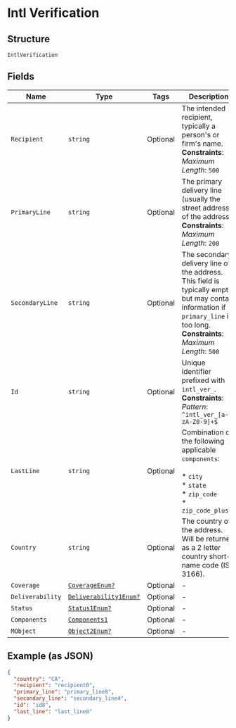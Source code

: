
# Intl Verification

## Structure

`IntlVerification`

## Fields

| Name | Type | Tags | Description |
|  --- | --- | --- | --- |
| `Recipient` | `string` | Optional | The intended recipient, typically a person's or firm's name.<br>**Constraints**: *Maximum Length*: `500` |
| `PrimaryLine` | `string` | Optional | The primary delivery line (usually the street address) of the address.<br>**Constraints**: *Maximum Length*: `200` |
| `SecondaryLine` | `string` | Optional | The secondary delivery line of the address. This field is typically empty but may contain information if `primary_line` is too long.<br>**Constraints**: *Maximum Length*: `500` |
| `Id` | `string` | Optional | Unique identifier prefixed with `intl_ver_`.<br>**Constraints**: *Pattern*: `^intl_ver_[a-zA-Z0-9]+$` |
| `LastLine` | `string` | Optional | Combination of the following applicable `components`:<br><br>* `city`<br>* `state`<br>* `zip_code`<br>* `zip_code_plus_4` |
| `Country` | `string` | Optional | The country of the address. Will be returned as a 2 letter country short-name code (ISO 3166). |
| `Coverage` | [`CoverageEnum?`](../../doc/models/coverage-enum.md) | Optional | - |
| `Deliverability` | [`Deliverability1Enum?`](../../doc/models/deliverability-1-enum.md) | Optional | - |
| `Status` | [`Status1Enum?`](../../doc/models/status-1-enum.md) | Optional | - |
| `Components` | [`Components1`](../../doc/models/components-1.md) | Optional | - |
| `MObject` | [`Object2Enum?`](../../doc/models/object-2-enum.md) | Optional | - |

## Example (as JSON)

```json
{
  "country": "CA",
  "recipient": "recipient0",
  "primary_line": "primary_line8",
  "secondary_line": "secondary_line4",
  "id": "id8",
  "last_line": "last_line8"
}
```

